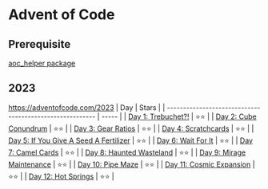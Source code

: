 # Advent of Code

## Prerequisite
[aoc_helper package](https://github.com/Starwort/aoc_helper)

## 2023
https://adventofcode.com/2023
| Day                                                      | Stars |
| -------------------------------------------------------- | ----- |
| [Day 1: Trebuchet?!](2023/day_01.py)                     | ⭐⭐    |
| [Day 2: Cube Conundrum](2023/day_02.py)                  | ⭐⭐    |
| [Day 3: Gear Ratios](2023/day_03.py)                     | ⭐⭐    |
| [Day 4: Scratchcards](2023/day_04.py)                    | ⭐⭐    |
| [Day 5: If You Give A Seed A Fertilizer](2023/day_05.py) | ⭐⭐    |
| [Day 6: Wait For It](2023/day_06.py)                     | ⭐⭐    |
| [Day 7: Camel Cards](2023/day_07.py)                     | ⭐⭐    |
| [Day 8: Haunted Wasteland](2023/day_08.py)               | ⭐⭐    |
| [Day 9: Mirage Maintenance](2023/day_09.py)              | ⭐⭐    |
| [Day 10: Pipe Maze](2023/day_10.py)                      | ⭐⭐    |
| [Day 11: Cosmic Expansion](2023/day_11.py)               | ⭐⭐    |
| [Day 12: Hot Springs](2023/day_12.py)                    | ⭐⭐    |